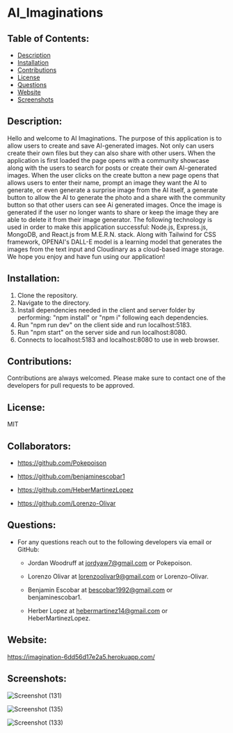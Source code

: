 # AI_Imaginations

  ## Table of Contents:
  - [Description](#Description)
  - [Installation](#Installation)
  - [Contributions](#Contributions)
  - [License](#License)
  - [Questions](#Questions)
  - [Website](#Website)
  - [Screenshots](#Screenshots)

  ## Description:
  Hello and welcome to AI Imaginations. The purpose of this application is to allow users to create and save AI-generated images. Not only can users create their own files but they can also share with other users. When the application is first loaded the page opens with a community showcase along with the users to search for posts or create their own AI-generated images. When the user clicks on the create button a new page opens that allows users to enter their name, prompt an image they want the AI to generate, or even generate a surprise image from the AI itself, a generate button to allow the AI to generate the photo and a share with the community button so that other users can see Ai generated images. Once the image is generated if the user no longer wants to share or keep the image they are able to delete it from their image generator. The following technology is used in order to make this application successful: Node.js, Express.js, MongoDB, and React.js from M.E.R.N. stack. Along with Tailwind for CSS framework, OPENAI's DALL-E model is a learning model that generates the images from the text input and Cloudinary as a cloud-based image storage. We hope you enjoy and have fun using our application!

  ## Installation:
  1. Clone the repository.
  2. Navigate to the directory.
  3. Install dependencies needed in the client and server folder by performing: "npm install" or "npm i" following each dependencies.
  4. Run "npm run dev" on the client side and run localhost:5183.
  5. Run "npm start" on the server side and run localhost:8080.
  5. Connects to localhost:5183 and localhost:8080 to use in web browser.

  ## Contributions:
  Contributions are always welcomed. Please make sure to contact one of the developers for pull requests to be approved.

  ## License:
  MIT

  ## Collaborators:
  - https://github.com/Pokepoison

  - https://github.com/benjaminescobar1

  - https://github.com/HeberMartinezLopez

  - https://github.com/Lorenzo-Olivar
  
  ## Questions:
  - For any questions reach out to the following developers via email or GitHub:
    
    - Jordan Woodruff at jordyaw7@gmail.com or Pokepoison.
    
    - Lorenzo Olivar at lorenzoolivar9@gmail.com or Lorenzo-Olivar.
    
    - Benjamin Escobar at bescobar1992@gmail.com or benjaminescobar1.
    
    - Herber Lopez at hebermartinez14@gmail.com or HeberMartinezLopez.

  ## Website:
  https://imagination-6dd56d17e2a5.herokuapp.com/

  ## Screenshots:
  ![Screenshot (131)](https://github.com/Pokepoison/first-day-demo/assets/134848930/ee5a743b-4174-457a-b257-db8e211a3021)
 
  ![Screenshot (135)](https://github.com/Pokepoison/AI_Imaginations/assets/134848930/d54d49cc-b2e0-47c1-8c87-a0c022c753d0)
 
  ![Screenshot (133)](https://github.com/Pokepoison/AI_Imaginations/assets/134848930/00c0fa78-2532-49d1-bcaf-7d3c949f32f7)

